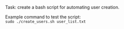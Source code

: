 Task: create a bash script for automating user creation.   

Example command to test the script:  
``
sudo ./create_users.sh user_list.txt
``